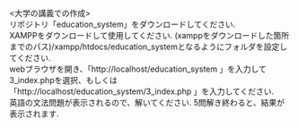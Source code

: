 <大学の講義での作成>  
リポジトリ「education_system」をダウンロードしてください.  
XAMPPをダウンロードして使用してください. (xamppをダウンロードした箇所までのパス)/xampp/htdocs/education_systemとなるようにフォルダを設定してください.  
webブラウザを開き、「http://localhost/education_system 」を入力して3_index.phpを選択、もしくは「http://localhost/education_system/3_index.php 」を入力してください.  
英語の文法問題が表示されるので、解いてください. 5問解き終わると、結果が表示されます.
